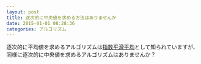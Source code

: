 ```yaml
---
layout: post
title: 逐次的に中央値を求める方法はありませんか
date: 2015-01-01 08:28:36
categories: アルゴリズム
---
```

<!-- {% raw %} -->
<p>逐次的に平均値を求めるアルゴリズムは<a href="http://qiita.com/awakia/items/f58e90b3b2562d787aa5" rel="nofollow">指数平滑平均</a>として知られていますが、同様に逐次的に中央値を求めるアルゴリズムはありませんか？</p>
<!-- {% endraw %} -->
